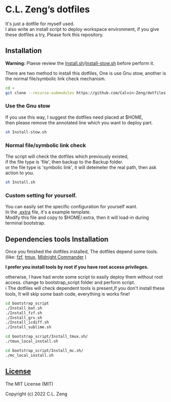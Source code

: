 # C.L. Zeng’s dotfiles

It's just a dotfile for myself used.  
I also write an install script to deploy workspace environment, if you give these dotfiles a try, Please fork this repository.

## Installation

**Warning:** Plaese review the [Install.sh](Install.sh)/[Install-stow.sh](Install-stow.sh) before perform it.  
  
There are two method to install this dotfiles, One is use Gnu stow, another is the normal file/symbolic link check mechanism.  

```bash
cd ~
git clone --recurse-submodules https://github.com/Calvin-Zeng/dotfiles.git && cd dotfiles
```

### Use the Gnu stow

If you use this way, I suggest the dotfiles need placed at $HOME,  
then please remove the annotated line which you want to deploy part.  

```bash
sh Install-stow.sh
```

### Normal file/symbolic link check

The script will check the dotfiles which previously existed,  
if the file type is 'file', then backup to the Backup folder.  
or the file type is 'symbolic link', it will detemeter the real path, then ask action to you.  

```bash
sh Install.sh
```

### Custom setting for yourself.

You can easily set the specific configuration for yourself want.  
In the [.extra](bash_library/.extra.example) file, it's a example template.  
Modify this file and copy to $HOME/.extra, then it will load-in during terminal bootstrap.  

## Dependencies tools Installation

Once you finished the dotfiles installed, The dotfiles depend some tools.(like:
[fzf](https://github.com/junegunn/fzf),
[tmux](https://github.com/tmux/tmux),
[Midnight Commander](https://github.com/MidnightCommander/mc)
)

**I prefer you install tools by root if you have root access privileges.**  
  
otherwise, I have had wrote some script to easily deploy them without root access. change to bootstrap_script folder and perform script.  
:information_source: The dotfiles will check dependent tools is present,If you don't install these tools, It will skip some bash code, everything is works fine!  

```bash
cd bootstrap_script
./Install_bat.sh
./Install_fzf.sh
./Install_grv.sh
./Install_icdiff.sh
./Install_sublime.sh

cd bootstrap_script/Install_tmux.sh/
./tmux_local_install.sh

cd bootstrap_script/Install_mc.sh/
./mc_local_install.sh
```

[License](LICENSE)
------------------

The MIT License (MIT)

Copyright (c) 2022 C.L. Zeng
